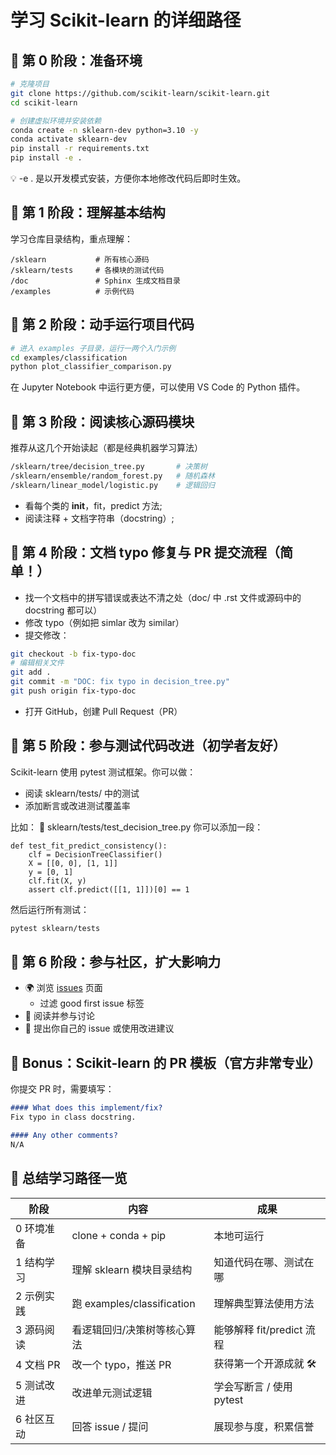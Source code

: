 # 学习 Scikit-learn 的详细路径
##  📌 第 0 阶段：准备环境

```bash
# 克隆项目
git clone https://github.com/scikit-learn/scikit-learn.git
cd scikit-learn

# 创建虚拟环境并安装依赖
conda create -n sklearn-dev python=3.10 -y
conda activate sklearn-dev
pip install -r requirements.txt
pip install -e .
```

💡 -e . 是以开发模式安装，方便你本地修改代码后即时生效。

## 📌 第 1 阶段：理解基本结构
学习仓库目录结构，重点理解：

```text
/sklearn           # 所有核心源码
/sklearn/tests     # 各模块的测试代码
/doc               # Sphinx 生成文档目录
/examples          # 示例代码
```

## 📌 第 2 阶段：动手运行项目代码

```bash
# 进入 examples 子目录，运行一两个入门示例
cd examples/classification
python plot_classifier_comparison.py
```
在 Jupyter Notebook 中运行更方便，可以使用 VS Code 的 Python 插件。

## 📌 第 3 阶段：阅读核心源码模块
推荐从这几个开始读起（都是经典机器学习算法）

```bash
/sklearn/tree/decision_tree.py       # 决策树
/sklearn/ensemble/random_forest.py   # 随机森林
/sklearn/linear_model/logistic.py    # 逻辑回归
```

- 看每个类的 __init__，fit，predict 方法;
- 阅读注释 + 文档字符串（docstring）;

## 📌 第 4 阶段：文档 typo 修复与 PR 提交流程（简单！）

- 找一个文档中的拼写错误或表达不清之处（doc/ 中 .rst 文件或源码中的 docstring 都可以）
- 修改 typo（例如把 simlar 改为 similar）
- 提交修改：

```bash
git checkout -b fix-typo-doc
# 编辑相关文件
git add .
git commit -m "DOC: fix typo in decision_tree.py"
git push origin fix-typo-doc
```
- 打开 GitHub，创建 Pull Request（PR）

## 📌 第 5 阶段：参与测试代码改进（初学者友好）
Scikit-learn 使用 pytest 测试框架。你可以做：
- 阅读 sklearn/tests/ 中的测试
- 添加断言或改进测试覆盖率

比如：
📄 sklearn/tests/test_decision_tree.py
你可以添加一段：

```
def test_fit_predict_consistency():
    clf = DecisionTreeClassifier()
    X = [[0, 0], [1, 1]]
    y = [0, 1]
    clf.fit(X, y)
    assert clf.predict([[1, 1]])[0] == 1
```

然后运行所有测试：

```bash
pytest sklearn/tests
```

## 📌 第 6 阶段：参与社区，扩大影响力
- 🌍 浏览 [issues](https://github.com/scikit-learn/scikit-learn/issues) 页面
  - 过滤 good first issue 标签
- 🧠 阅读并参与讨论
- 💬 提出你自己的 issue 或使用改进建议

## 🏁 Bonus：Scikit-learn 的 PR 模板（官方非常专业）

你提交 PR 时，需要填写：

```markdown
#### What does this implement/fix?
Fix typo in class docstring.

#### Any other comments?
N/A
```

## 🧭 总结学习路径一览
| 阶段         | 内容                         | 成果                         |
|--------------|------------------------------|------------------------------|
| 0 环境准备   | clone + conda + pip          | 本地可运行                   |
| 1 结构学习   | 理解 sklearn 模块目录结构     | 知道代码在哪、测试在哪       |
| 2 示例实践   | 跑 examples/classification    | 理解典型算法使用方法         |
| 3 源码阅读   | 看逻辑回归/决策树等核心算法   | 能够解释 fit/predict 流程    |
| 4 文档 PR    | 改一个 typo，推送 PR         | 获得第一个开源成就 🛠️        |
| 5 测试改进   | 改进单元测试逻辑             | 学会写断言 / 使用 pytest     |
| 6 社区互动   | 回答 issue / 提问            | 展现参与度，积累信誉         |

## 
